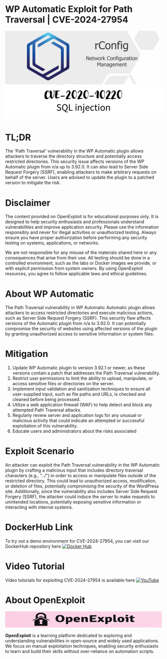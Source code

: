 # WP Automatic Exploit for Path Traversal | CVE-2024-27954
![CVE-2024-27954](https://raw.githubusercontent.com/pawanjswal/pawanjswal.github.io/master/cve-2024-27954/assets/thumbnail.jpg)

# TL;DR
The 'Path Traversal' vulnerability in the WP Automatic plugin allows attackers to traverse the directory structure and potentially access restricted directories. This security issue affects versions of the WP Automatic plugin from n/a up to 3.92.0. It can also lead to Server Side Request Forgery (SSRF), enabling attackers to make arbitrary requests on behalf of the server. Users are advised to update the plugin to a patched version to mitigate the risk.

# Disclaimer

The content provided on OpenExploit is for educational purposes only. It is designed to help security enthusiasts and professionals understand vulnerabilities and improve application security. Please use the information responsibly and never for illegal activities or unauthorized testing. Always ensure you have proper authorization before performing any security testing on systems, applications, or networks.

We are not responsible for any misuse of the materials shared here or any consequences that arise from their use. All testing should be done in a controlled environment, such as the labs or Docker images we provide, or with explicit permission from system owners. By using OpenExploit resources, you agree to follow applicable laws and ethical guidelines.

# About WP Automatic
The Path Traversal vulnerability in WP Automatic Automatic plugin allows attackers to access restricted directories and execute malicious actions, such as Server Side Request Forgery (SSRF). This security flaw affects versions of the Automatic plugin from n/a to 3.92.0. It can potentially compromise the security of websites using affected versions of the plugin by granting unauthorized access to sensitive information or system files.

# Mitigation
1. Update WP Automatic plugin to version 3.92.1 or newer, as these versions contain a patch that addresses the Path Traversal vulnerability.
2. Restrict user permissions to limit the ability to upload, manipulate, or access sensitive files or directories on the server.
3. Implement input validation and sanitization techniques to ensure all user-supplied input, such as file paths and URLs, is checked and cleaned before being processed.
4. Utilize a web application firewall (WAF) to help detect and block any attempted Path Traversal attacks.
5. Regularly review server and application logs for any unusual or malicious activity that could indicate an attempted or successful exploitation of this vulnerability.
6. Educate users and administrators about the risks associated

# Exploit Scenario
An attacker can exploit the Path Traversal vulnerability in the WP Automatic plugin by crafting a malicious input that includes directory traversal characters (e.g., "../") in order to access or manipulate files outside of the restricted directory. This could lead to unauthorized access, modification, or deletion of files, potentially compromising the security of the WordPress site. Additionally, since the vulnerability also includes Server Side Request Forgery (SSRF), the attacker could induce the server to make requests to unintended locations, potentially exposing sensitive information or interacting with internal systems.

# DockerHub Link
To try out a demo environment for CVE-2024-27954, you can visit our DockerHub repository here [![Docker Hub](https://img.shields.io/badge/Docker_Hub-2496ED)](https://hub.docker.com/u/pawanjswal)

# Video Tutorial
Video tutorials for exploiting CVE-2024-27954 is available here [![YouTube](https://img.shields.io/badge/YouTube-FF0000)](https://www.youtube.com/@OpenExploit)

# About OpenExploit

![OpenExploit](https://raw.githubusercontent.com/pawanjswal/pawanjswal.github.io/master/assets/logo.png)

**OpenExploit** is a learning platform dedicated to exploring and understanding vulnerabilities in open-source and widely used applications. We focus on manual exploitation techniques, enabling security enthusiasts to learn and build their skills without over-reliance on automation scripts.